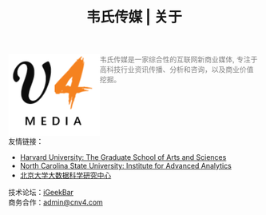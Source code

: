﻿---
layout: default2
title: "韦氏传媒 | 关于"
---

<img src="/images/logo.png" align="left"/> <font color='gray' align='center'>韦氏传媒是一家综合性的互联网新商业媒体, 专注于高科技行业资讯传播、分析和咨询，以及商业价值挖掘。 </font>
<br clear="left" />
友情链接：
<ul>
<li><a href="http://gsas.harvard.edu">Harvard University: The Graduate School of Arts and Sciences</a></li>
<li><a href="http://analytics.ncsu.edu">North Carolina State University: Institute for Advanced Analytics</a></li>
<li><a href="http://www.ds.pku.edu.cn">北京大学大数据科学研究中心</a></li>
</ul>
技术论坛：<a href="http://www.igeekbar.com">iGeekBar</a><br/>
商务合作：<a href="mailto:admin@cnv4.com">admin@cnv4.com </a> <br>